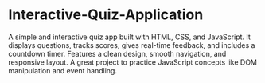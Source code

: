 # Interactive-Quiz-Application
 A simple and interactive quiz app built with HTML, CSS, and JavaScript. It displays questions, tracks scores, gives real-time feedback, and includes a countdown timer. Features a clean design, smooth navigation, and responsive layout. A great project to practice JavaScript concepts like DOM manipulation and event handling.
